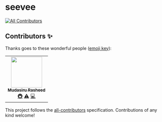 # seevee
<!-- ALL-CONTRIBUTORS-BADGE:START - Do not remove or modify this section -->
[![All Contributors](https://img.shields.io/badge/all_contributors-1-orange.svg?style=flat-square)](#contributors-)
<!-- ALL-CONTRIBUTORS-BADGE:END -->
## Contributors ✨

Thanks goes to these wonderful people ([emoji key](https://allcontributors.org/docs/en/emoji-key)):

<!-- ALL-CONTRIBUTORS-LIST:START - Do not remove or modify this section -->
<!-- prettier-ignore-start -->
<!-- markdownlint-disable -->
<table>
  <tr>
    <td align="center"><a href="https://github.com/Taiwrash"><img src="https://avatars3.githubusercontent.com/u/49725691?v=4" width="100px;" alt=""/><br /><sub><b>Mudasiru Rasheed</b></sub></a><br /><a href="#infra-Taiwrash" title="Infrastructure (Hosting, Build-Tools, etc)">🚇</a> <a href="https://github.com/Taiwrash/seevee/commits?author=Taiwrash" title="Tests">⚠️</a> <a href="https://github.com/Taiwrash/seevee/commits?author=Taiwrash" title="Code">💻</a></td>
  </tr>
</table>

<!-- markdownlint-enable -->
<!-- prettier-ignore-end -->
<!-- ALL-CONTRIBUTORS-LIST:END -->

This project follows the [all-contributors](https://github.com/all-contributors/all-contributors) specification. Contributions of any kind welcome!